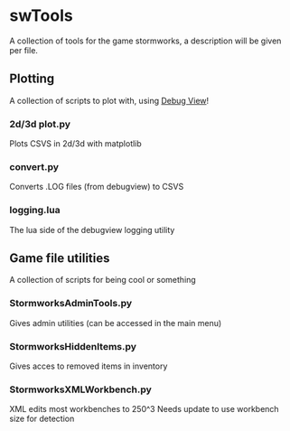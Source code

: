 # swTools
A collection of tools for the game stormworks, a description will be given per file.

## Plotting
A collection of scripts to plot with, using [Debug View](https://learn.microsoft.com/en-us/sysinternals/downloads/debugview)!

### 2d/3d plot.py
Plots CSVS in 2d/3d with matplotlib

### convert.py
Converts .LOG files (from debugview) to CSVS

### logging.lua
The lua side of the debugview logging utility

## Game file utilities
A collection of scripts for being cool or something

### StormworksAdminTools.py
Gives admin utilities (can be accessed in the main menu)

### StormworksHiddenItems.py
Gives acces to removed items in inventory

### StormworksXMLWorkbench.py
XML edits most workbenches to 250^3
Needs update to use workbench size for detection

